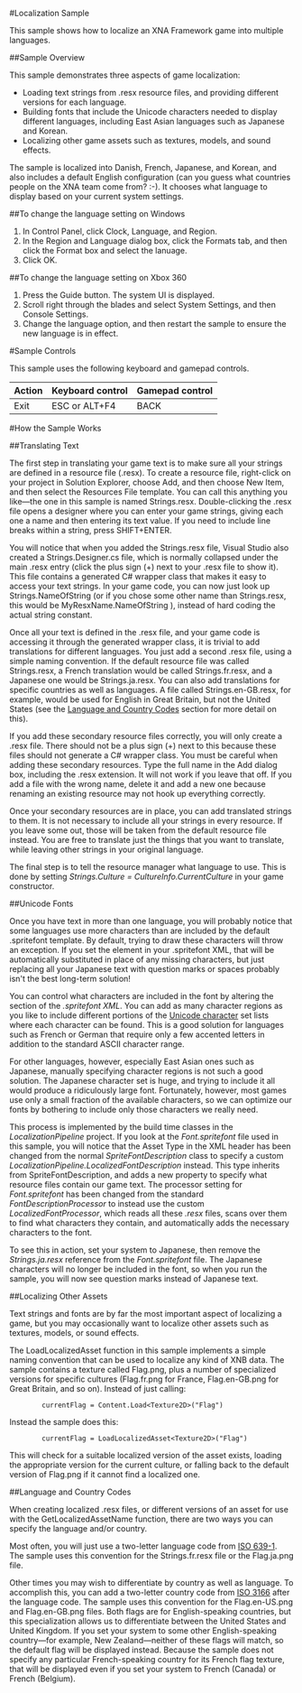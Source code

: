 
#Localization Sample

This sample shows how to localize an XNA Framework game into multiple languages.

##Sample Overview

This sample demonstrates three aspects of game localization:

* Loading text strings from .resx resource files, and providing different versions for each language.
* Building fonts that include the Unicode characters needed to display different languages, including East Asian languages such as Japanese and Korean.
* Localizing other game assets such as textures, models, and sound effects.

The sample is localized into Danish, French, Japanese, and Korean, and also includes a default English configuration (can you guess what countries people on the XNA team come from? :-). It chooses what language to display based on your current system settings.

##To change the language setting on Windows

1. In Control Panel, click Clock, Language, and Region.
2. In the Region and Language dialog box, click the Formats tab, and then click the Format box and select the lanuage.
3. Click OK.

##To change the language setting on Xbox 360

1. Press the Guide button. The system UI is displayed.
2. Scroll right through the blades and select System Settings, and then Console Settings.
3. Change the language option, and then restart the sample to ensure the new language is in effect.

#Sample Controls

This sample uses the following keyboard and gamepad controls.

Action | Keyboard control |Gamepad control
|---|---|---|
Exit | ESC or ALT+F4 | BACK

#How the Sample Works

##Translating Text

The first step in translating your game text is to make sure all your strings are defined in a resource file (.resx). To create a resource file, right-click on your project in Solution Explorer, choose Add, and then choose New Item, and then select the Resources File template. You can call this anything you like—the one in this sample is named Strings.resx. Double-clicking the .resx file opens a designer where you can enter your game strings, giving each one a name and then entering its text value. If you need to include line breaks within a string, press SHIFT+ENTER.

You will notice that when you added the Strings.resx file, Visual Studio also created a Strings.Designer.cs file, which is normally collapsed under the main .resx entry (click the plus sign (+) next to your .resx file to show it). This file contains a generated C# wrapper class that makes it easy to access your text strings. In your game code, you can now just look up Strings.NameOfString (or if you chose some other name than Strings.resx, this would be MyResxName.NameOfString ), instead of hard coding the actual string constant.

Once all your text is defined in the .resx file, and your game code is accessing it through the generated wrapper class, it is trivial to add translations for different languages. You just add a second .resx file, using a simple naming convention. If the default resource file was called Strings.resx, a French translation would be called Strings.fr.resx, and a Japanese one would be Strings.ja.resx. You can also add translations for specific countries as well as languages. A file called Strings.en-GB.resx, for example, would be used for English in Great Britain, but not the United States (see the [Language and Country Codes](file:///C:/Development/GitHub/XNAGameStudio/MonoGameSamples/LocalizationSample/Localization.htm#lang_country_codes) section for more detail on this).

If you add these secondary resource files correctly, you will only create a .resx file. There should not be a plus sign (+) next to this because these files should not generate a C# wrapper class. You must be careful when adding these secondary resources. Type the full name in the Add dialog box, including the .resx extension. It will not work if you leave that off. If you add a file with the wrong name, delete it and add a new one because renaming an existing resource may not hook up everything correctly.

Once your secondary resources are in place, you can add translated strings to them. It is not necessary to include all your strings in every resource. If you leave some out, those will be taken from the default resource file instead. You are free to translate just the things that you want to translate, while leaving other strings in your original language.

The final step is to tell the resource manager what language to use. This is done by setting *Strings.Culture = CultureInfo.CurrentCulture* in your game constructor.

##Unicode Fonts

Once you have text in more than one language, you will probably notice that some languages use more characters than are included by the default .spritefont template. By default, trying to draw these characters will throw an exception. If you set the <DefaultCharacter> element in your .spritefont XML, that will be automatically substituted in place of any missing characters, but just replacing all your Japanese text with question marks or spaces probably isn't the best long-term solution!

You can control what characters are included in the font by altering the *<CharacterRegions>* section of the *.spritefont XML*. You can add as many character regions as you like to include different portions of the [Unicode character](http://unicode.org/charts/) set lists where each character can be found. This is a good solution for languages such as French or German that require only a few accented letters in addition to the standard ASCII character range.

For other languages, however, especially East Asian ones such as Japanese, manually specifying character regions is not such a good solution. The Japanese character set is huge, and trying to include it all would produce a ridiculously large font. Fortunately, however, most games use only a small fraction of the available characters, so we can optimize our fonts by bothering to include only those characters we really need.

This process is implemented by the build time classes in the *LocalizationPipeline* project. If you look at the *Font.spritefont* file used in this sample, you will notice that the Asset Type in the XML header has been changed from the normal *SpriteFontDescription* class to specify a custom *LocalizationPipeline.LocalizedFontDescription* instead. This type inherits from SpriteFontDescription, and adds a new property to specify what resource files contain our game text. The processor setting for *Font.spritefont* has been changed from the standard *FontDescriptionProcessor* to instead use the custom *LocalizedFontProcessor*, which reads all these *.resx* files, scans over them to find what characters they contain, and automatically adds the necessary characters to the font.

To see this in action, set your system to Japanese, then remove the *Strings.ja.resx* reference from the *Font.spritefont* file. The Japanese characters will no longer be included in the font, so when you run the sample, you will now see question marks instead of Japanese text.

##Localizing Other Assets

Text strings and fonts are by far the most important aspect of localizing a game, but you may occasionally want to localize other assets such as textures, models, or sound effects.

The LoadLocalizedAsset function in this sample implements a simple naming convention that can be used to localize any kind of XNB data. The sample contains a texture called Flag.png, plus a number of specialized versions for specific cultures (Flag.fr.png for France, Flag.en-GB.png for Great Britain, and so on). Instead of just calling:

```
        currentFlag = Content.Load<Texture2D>("Flag")
```      

Instead the sample does this:

```
        currentFlag = LoadLocalizedAsset<Texture2D>("Flag")
```      

This will check for a suitable localized version of the asset exists, loading the appropriate version for the current culture, or falling back to the default version of Flag.png if it cannot find a localized one.

##Language and Country Codes

When creating localized .resx files, or different versions of an asset for use with the GetLocalizedAssetName function, there are two ways you can specify the language and/or country.

Most often, you will just use a two-letter language code from [ISO 639-1](http://www.loc.gov/standards/iso639-2/php/English_list.php). The sample uses this convention for the Strings.fr.resx file or the Flag.ja.png file.

Other times you may wish to differentiate by country as well as language. To accomplish this, you can add a two-letter country code from [ISO 3166](http://www.iso.org/iso/english_country_names_and_code_elements) after the language code. The sample uses this convention for the Flag.en-US.png and Flag.en-GB.png files. Both flags are for English-speaking countries, but this specialization allows us to differentiate between the United States and United Kingdom. If you set your system to some other English-speaking country—for example, New Zealand—neither of these flags will match, so the default flag will be displayed instead. Because the sample does not specify any particular French-speaking country for its French flag texture, that will be displayed even if you set your system to French (Canada) or French (Belgium).
